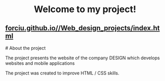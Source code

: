 <h1 align="center">Welcome to my project!</h1>

<h2> <a href="forciu.github.io//Web_design_projects/index.html">forciu.github.io//Web_design_projects/index.html</a></h2>
# About the project

The project presents the website of the company DESIGN which develops websites and mobile applications

The project was created to improve HTML / CSS skills.
